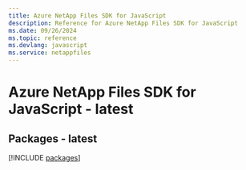 ```yaml
---
title: Azure NetApp Files SDK for JavaScript
description: Reference for Azure NetApp Files SDK for JavaScript
ms.date: 09/26/2024
ms.topic: reference
ms.devlang: javascript
ms.service: netappfiles
---
```

# Azure NetApp Files SDK for JavaScript - latest
## Packages - latest
[!INCLUDE [packages](netapp-files-index.md)]